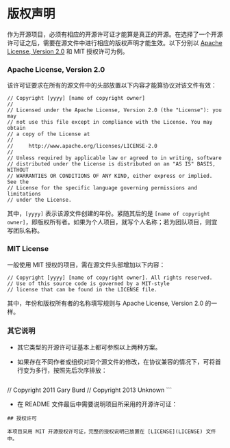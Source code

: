 # 版权声明

作为开源项目，必须有相应的开源许可证才能算是真正的开源。在选择了一个开源许可证之后，需要在源文件中进行相应的版权声明才能生效。以下分别以 [Apache License, Version 2.0](http://www.apache.org/licenses/LICENSE-2.0) 和 MIT 授权许可为例。

### Apache License, Version 2.0

该许可证要求在所有的源文件中的头部放置以下内容才能算协议对该文件有效：

```
// Copyright [yyyy] [name of copyright owner]
//
// Licensed under the Apache License, Version 2.0 (the "License"): you may
// not use this file except in compliance with the License. You may obtain
// a copy of the License at
//
//     http://www.apache.org/licenses/LICENSE-2.0
//
// Unless required by applicable law or agreed to in writing, software
// distributed under the License is distributed on an "AS IS" BASIS, WITHOUT
// WARRANTIES OR CONDITIONS OF ANY KIND, either express or implied. See the
// License for the specific language governing permissions and limitations
// under the License.
```

其中，`[yyyy]` 表示该源文件创建的年份。紧随其后的是 `[name of copyright owner]`，即版权所有者。如果为个人项目，就写个人名称；若为团队项目，则宜写团队名称。

### MIT License

一般使用 MIT 授权的项目，需在源文件头部增加以下内容：

```
// Copyright [yyyy] [name of copyright owner]. All rights reserved.
// Use of this source code is governed by a MIT-style
// license that can be found in the LICENSE file.
```

其中，年份和版权所有者的名称填写规则与 Apache License, Version 2.0 的一样。

### 其它说明

- 其它类型的开源许可证基本上都可参照以上两种方案。
- 如果存在不同作者或组织对同个源文件的修改，在协议兼容的情况下，可将首行变为多行，按照先后次序排放：

	```
// Copyright 2011 Gary Burd
// Copyright 2013 Unknown
	```
	
- 在 README 文件最后中需要说明项目所采用的开源许可证：

```
## 授权许可

本项目采用 MIT 开源授权许可证，完整的授权说明已放置在 [LICENSE](LICENSE) 文件中。
```